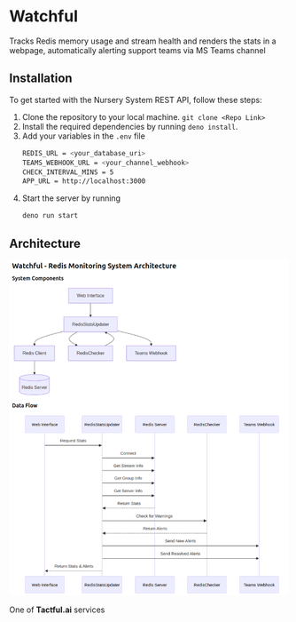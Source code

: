 # Watchful
Tracks Redis memory usage and stream health and renders the stats in a webpage, automatically alerting support teams via MS Teams channel

## Installation
To get started with the Nursery System REST API, follow these steps:
1. Clone the repository to your local machine. `git clone <Repo Link>`
2. Install the required dependencies by running `deno install`.
3. Add your variables in the `.env` file  
    ```bash
    REDIS_URL = <your_database_uri>
    TEAMS_WEBHOOK_URL = <your_channel_webhook>
    CHECK_INTERVAL_MINS = 5
    APP_URL = http://localhost:3000
    ```
4. Start the server by running 
    ```bash 
    deno run start
    ```

## Architecture

![arch](arch.png)


One of **Tactful.ai** services
